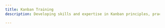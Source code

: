 ```yaml
---
title: Kanban Training
description: Developing skills and expertise in Kanban principles, practices, and implementation.

---
```


